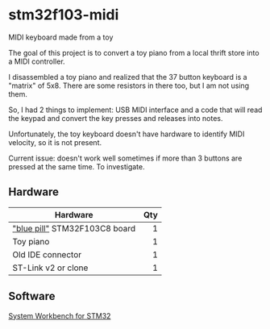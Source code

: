 # stm32f103-midi
MIDI keyboard made from a toy

The goal of this project is to convert a toy piano from a local thrift store into a MIDI controller. 

I disassembled a toy piano and realized that the 37 button keyboard is a "matrix" of 5x8. There are some resistors in there too, but I am not using them.

So, I had 2 things to implement: USB MIDI interface and a code that will read the keypad and convert the key presses and releases into notes.

Unfortunately, the toy keyboard doesn't have hardware to identify MIDI velocity, so it is not present.

Current issue: doesn't work well sometimes if more than 3 buttons are pressed at the same time. To investigate.
## Hardware

| Hardware      |    Qty|
| ------------- | -----:|
| ["blue pill"](https://stm32-base.org/boards/STM32F103C8T6-Blue-Pill) STM32F103C8 board | 1
| Toy piano | 1
| Old IDE connector | 1
| ST-Link v2 or clone | 1

## Software

[System Workbench for STM32](https://www.st.com/en/development-tools/sw4stm32.html/)
